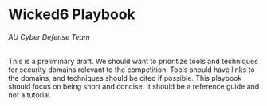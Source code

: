 # Wicked6 Playbook
###### AU Cyber Defense Team

This is a preliminary draft.
We should want to prioritize tools and techniques for security domains
relevant to the competition. 
Tools should have links to the domains, and techniques should be cited if possible.
This playbook should focus on being short and concise. 
It should be a reference guide and not a tutorial.



